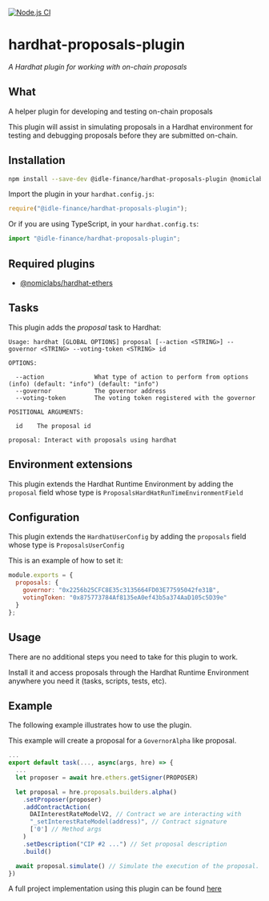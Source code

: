 [![Node.js CI](https://github.com/Idle-Finance/hardhat-proposals-plugin/actions/workflows/node.js.yml/badge.svg)](https://github.com/Idle-Finance/hardhat-proposals-plugin/actions/workflows/node.js.yml)

# hardhat-proposals-plugin

_A Hardhat plugin for working with on-chain proposals_

## What

A helper plugin for developing and testing on-chain proposals

This plugin will assist in simulating proposals in a Hardhat environment for testing and debugging proposals before they are submitted on-chain.

## Installation


```bash
npm install --save-dev @idle-finance/hardhat-proposals-plugin @nomiclabs/hardhat-ethers ethers
```

Import the plugin in your `hardhat.config.js`:

```js
require("@idle-finance/hardhat-proposals-plugin");
```

Or if you are using TypeScript, in your `hardhat.config.ts`:

```ts
import "@idle-finance/hardhat-proposals-plugin";
```


## Required plugins

- [@nomiclabs/hardhat-ethers](https://github.com/nomiclabs/hardhat/tree/master/packages/hardhat-ethers)

## Tasks

This plugin adds the _proposal_ task to Hardhat:
```
Usage: hardhat [GLOBAL OPTIONS] proposal [--action <STRING>] --governor <STRING> --voting-token <STRING> id

OPTIONS:

  --action              What type of action to perform from options (info) (default: "info") (default: "info")
  --governor            The governor address 
  --voting-token        The voting token registered with the governor 

POSITIONAL ARGUMENTS:

  id    The proposal id 

proposal: Interact with proposals using hardhat
```

## Environment extensions

This plugin extends the Hardhat Runtime Environment by adding the `proposal` field whose type is `ProposalsHardHatRunTimeEnvironmentField`

## Configuration

This plugin extends the `HardhatUserConfig` by adding the `proposals` field whose type is `ProposalsUserConfig`

This is an example of how to set it:

```js
module.exports = {
  proposals: {
    governor: "0x2256b25CFC8E35c3135664FD03E77595042fe31B",
    votingToken: "0x875773784Af8135eA0ef43b5a374AaD105c5D39e"
  }
};
```

## Usage

There are no additional steps you need to take for this plugin to work.

Install it and access proposals through the Hardhat Runtime Environment anywhere
you need it (tasks, scripts, tests, etc).

## Example 

The following example illustrates how to use the plugin.

This example will create a proposal for a `GovernorAlpha` like proposal.

```js
...
export default task(..., async(args, hre) => {
  ...
  let proposer = await hre.ethers.getSigner(PROPOSER)

  let proposal = hre.proposals.builders.alpha()
    .setProposer(proposer)
    .addContractAction(
      DAIInterestRateModelV2, // Contract we are interacting with
      "_setInterestRateModel(address)", // Contract signature
      ['0'] // Method args
    )
    .setDescription("CIP #2 ...") // Set proposal description
    .build()

  await proposal.simulate() // Simulate the execution of the proposal.
})

```

A full project implementation using this plugin can be found [here](https://github.com/Idle-Finance/idle-proposals)
